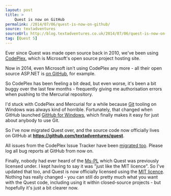 ```yaml
---
layout: post
title: >
    Quest is now on GitHub
permalink: /2014/07/06/quest-is-now-on-github/
source: textadventures
sourceUrl: http://blog.textadventures.co.uk/2014/07/06/quest-is-now-on-github/
tag: [Quest 5]
---
```

Ever since Quest was made open source back in 2010, we've been using <a href="https://www.codeplex.com/">CodePlex</a>, which is Microsoft's open source project hosting site.

Now in 2014, even Microsoft isn't using CodePlex any more - all their open source ASP.NET is <a href="https://github.com/aspnet">on GitHub</a>, for example.

So CodePlex has been feeling a bit dead, but even worse, it's been a bit buggy over the last few months - frequently giving me authorisation errors when pushing to the Mercurial repository.

I'd stuck with CodePlex and Mercurial for a while because <a href="http://git-scm.com/">Git</a> tooling on Windows was always kind of horrible. Fortunately, that changed when GitHub launched <a href="https://windows.github.com/">GitHub for Windows</a>, which finally makes it easy for just about anybody to use Git.

So I've now migrated Quest over, and the source code now officially lives on GitHub at <a href="https://github.com/textadventures/quest"><strong>https://github.com/textadventures/quest</strong></a>.

All issues from the CodePlex Issue Tracker have been <a href="https://github.com/textadventures/quest/issues">migrated too</a>. Please log all bug reports at GitHub from now on.

Finally, nobody had ever heard of the <a href="http://opensource.org/licenses/MS-PL">Ms-PL</a> which Quest was previously licensed under. I kept having to say it was "just like the MIT licence". So I've updated that too, and Quest is now officially licensed using the <a href="http://opensource.org/licenses/MIT">MIT licence</a>. Nothing has really changed - you can still do pretty much what you want with the Quest code, including using it within closed-source projects - but hopefully it's just a bit clearer now.